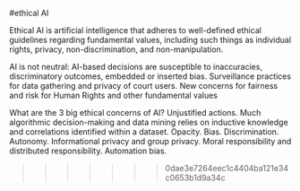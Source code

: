 #ethical AI


Ethical AI is artificial intelligence that adheres to well-defined ethical guidelines 
regarding fundamental values, including such things as individual rights, 
privacy, non-discrimination, and non-manipulation.

AI is not neutral: AI-based decisions are susceptible to inaccuracies, 
discriminatory outcomes, embedded or inserted bias. 
Surveillance practices for data gathering and privacy of court users. 
New concerns for fairness and risk for Human Rights and other fundamental values

What are the 3 big ethical concerns of AI?
Unjustified actions. Much algorithmic decision-making and data mining relies 
on inductive knowledge and correlations identified within a dataset.
	Opacity.
	Bias.
	Discrimination.
	Autonomy.
	Informational privacy and group privacy.
	Moral responsibility and distributed responsibility.
	Automation bias.

>>>>>>> 0dae3e7264eec1c4404ba121e34c0653b1d9a34c
